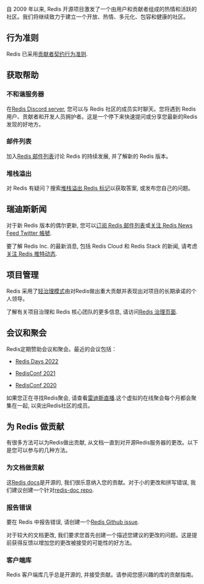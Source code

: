 
自 2009 年以来, Redis 开源项目激发了一个由用户和贡献者组成的热情和活跃的社区。我们将继续致力于建立一个开放、热情、多元化、包容和健康的社区。

## 行为准则

Redis 已采用[贡献者契约行为准则](https://github.com/redis/redis/blob/unstable/CODE_OF_CONDUCT.md).

## 获取帮助

### 不和谐服务器

在[Redis Discord server](https://discord.gg/redis), 您可以与 Redis 社区的成员实时聊天。您将遇到 Redis 用户、贡献者和开发人员拥护者。这是一个停下来快速提问或分享您最新的Redis发现的好地方。

### 邮件列表

加入[Redis 邮件列表](https://groups.google.com/g/redis-db)讨论 Redis 的持续发展, 并了解新的 Redis 版本。

### 堆栈溢出

对 Redis 有疑问？搜索[堆栈溢出 Redis 标记](https://stackoverflow.com/questions/tagged/redis)以获取答案, 或发布您自己的问题。

## 瑞迪斯新闻

对于新 Redis 版本的偶尔更新, 您可以[订阅 Redis 邮件列表](https://groups.google.com/g/redis-db)或[关注 Redis News Feed Twitter 帳號](https://twitter.com/redisfeed).

要了解 Redis Inc. 的最新消息, 包括 Redis Cloud 和 Redis Stack 的新闻, 请考虑[关注 Redis 推特动态](https://twitter.com/redisinc).

## 项目管理

Redis 采用了[轻治理模式](/docs/about/governance)由对Redis做出重大贡献并表现出对项目的长期承诺的个人领导。

了解有关项目治理和 Redis 核心团队的更多信息, 请访问[Redis 治理页面](/docs/about/governance).

## 会议和聚会

Redis定期赞助会议和聚会。最近的会议包括：

*   [Redis Days 2022](https://redis.com/redisdays/)

*   [RedisConf 2021](https://redis.com/redisconf/)

*   [RedisConf 2020](https://www.youtube.com/c/Redisinc/playlists?view=50\&sort=dd\&shelf_id=4)

如果您正在寻找Redis聚会, 请查看[雷迪斯直播](https://meetups.redis.com/redis-live/).这个虚拟的在线聚会每个月都会聚集在一起, 以突出Redis社区的成员。

## 为 Redis 做贡献

有很多方法可以为Redis做出贡献, 从文档一直到对开源Redis服务器的更改。以下是您可以参与的几种方法。

### 为文档做贡献

这[Redis docs](https://github.com/redis/redis-doc)是开源的, 我们很乐意纳入您的贡献。对于小的更改和拼写错误, 我们建议创建一个针对[redis-doc repo](https://github.com/redis/redis-doc/pulls).

### 报告错误

要在 Redis 中报告错误, 请创建一个[Redis Github issue](https://github.com/redis/redis/issues).

对于较大的文档更改, 我们要求您首先创建一个描述您建议的更改的问题。这是提前获得反馈以增加您的更改被接受的可能性的好方法。

### 客户端库

Redis 客户端库几乎总是开源的, 并接受贡献。请参阅您感兴趣的库的贡献指南。

